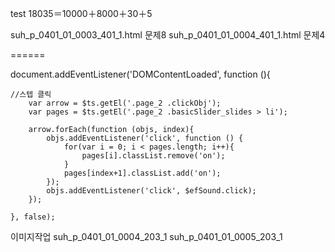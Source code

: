 test
18035＝10000＋8000＋30＋5


suh_p_0401_01_0003_401_1.html 문제8
suh_p_0401_01_0004_401_1.html 문제4



======





document.addEventListener('DOMContentLoaded', function (){

    //스텝 클릭
		var arrow = $ts.getEl('.page_2 .clickObj');
		var pages = $ts.getEl('.page_2 .basicSlider_slides > li');

		arrow.forEach(function (objs, index){
			objs.addEventListener('click', function () {
				for(var i = 0; i < pages.length; i++){
					pages[i].classList.remove('on');
				}
				pages[index+1].classList.add('on');
			});
			objs.addEventListener('click', $efSound.click);
		});
    
	}, false);


이미지작업
suh_p_0401_01_0004_203_1
suh_p_0401_01_0005_203_1
